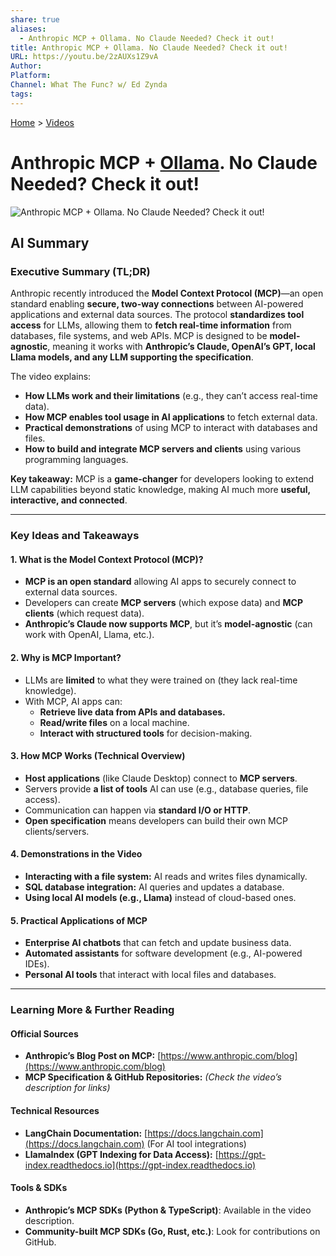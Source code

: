 ```yaml
---
share: true
aliases:
  - Anthropic MCP + Ollama. No Claude Needed? Check it out!
title: Anthropic MCP + Ollama. No Claude Needed? Check it out!
URL: https://youtu.be/2zAUXs1Z9vA
Author: 
Platform: 
Channel: What The Func? w/ Ed Zynda
tags: 
---
```

[Home](../index.md) > [Videos](./index.md)  
# Anthropic MCP + [Ollama](../software/ollama.md). No Claude Needed? Check it out!  
![Anthropic MCP + Ollama. No Claude Needed? Check it out!](https://youtu.be/2zAUXs1Z9vA)  
  
## AI Summary  
### **Executive Summary (TL;DR)**    
Anthropic recently introduced the **Model Context Protocol (MCP)**—an open standard enabling **secure, two-way connections** between AI-powered applications and external data sources. The protocol **standardizes tool access** for LLMs, allowing them to **fetch real-time information** from databases, file systems, and web APIs. MCP is designed to be **model-agnostic**, meaning it works with **Anthropic’s Claude, OpenAI’s GPT, local Llama models, and any LLM supporting the specification**.    
  
The video explains:    
- **How LLMs work and their limitations** (e.g., they can’t access real-time data).    
- **How MCP enables tool usage in AI applications** to fetch external data.    
- **Practical demonstrations** of using MCP to interact with databases and files.    
- **How to build and integrate MCP servers and clients** using various programming languages.    
  
**Key takeaway:** MCP is a **game-changer** for developers looking to extend LLM capabilities beyond static knowledge, making AI much more **useful, interactive, and connected**.    
  
---  
  
### **Key Ideas and Takeaways**    
  
#### **1. What is the Model Context Protocol (MCP)?**    
- **MCP is an open standard** allowing AI apps to securely connect to external data sources.    
- Developers can create **MCP servers** (which expose data) and **MCP clients** (which request data).    
- **Anthropic’s Claude now supports MCP**, but it’s **model-agnostic** (can work with OpenAI, Llama, etc.).    
  
#### **2. Why is MCP Important?**    
- LLMs are **limited** to what they were trained on (they lack real-time knowledge).    
- With MCP, AI apps can:    
  - **Retrieve live data from APIs and databases.**    
  - **Read/write files** on a local machine.    
  - **Interact with structured tools** for decision-making.    
  
#### **3. How MCP Works (Technical Overview)**    
- **Host applications** (like Claude Desktop) connect to **MCP servers**.    
- Servers provide **a list of tools** AI can use (e.g., database queries, file access).    
- Communication can happen via **standard I/O or HTTP**.    
- **Open specification** means developers can build their own MCP clients/servers.    
  
#### **4. Demonstrations in the Video**    
- **Interacting with a file system:** AI reads and writes files dynamically.    
- **SQL database integration:** AI queries and updates a database.    
- **Using local AI models (e.g., Llama)** instead of cloud-based ones.    
  
#### **5. Practical Applications of MCP**    
- **Enterprise AI chatbots** that can fetch and update business data.    
- **Automated assistants** for software development (e.g., AI-powered IDEs).    
- **Personal AI tools** that interact with local files and databases.    
  
---  
  
### **Learning More & Further Reading**    
  
#### **Official Sources**    
- **Anthropic’s Blog Post on MCP:** [https://www.anthropic.com/blog](https://www.anthropic.com/blog)    
- **MCP Specification & GitHub Repositories:** *(Check the video’s description for links)*    
  
#### **Technical Resources**    
- **LangChain Documentation:** [https://docs.langchain.com](https://docs.langchain.com) (For AI tool integrations)    
- **LlamaIndex (GPT Indexing for Data Access):** [https://gpt-index.readthedocs.io](https://gpt-index.readthedocs.io)    
  
#### **Tools & SDKs**    
- **Anthropic’s MCP SDKs (Python & TypeScript)**: Available in the video description.    
- **Community-built MCP SDKs (Go, Rust, etc.)**: Look for contributions on GitHub.    
